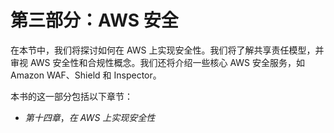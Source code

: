 # 第三部分：AWS 安全

在本节中，我们将探讨如何在 AWS 上实现安全性。我们将了解共享责任模型，并审视 AWS 安全性和合规性概念。我们还将介绍一些核心 AWS 安全服务，如 Amazon WAF、Shield 和 Inspector。

本书的这一部分包括以下章节：

+   *第十四章*，*在 AWS 上实现安全性*

